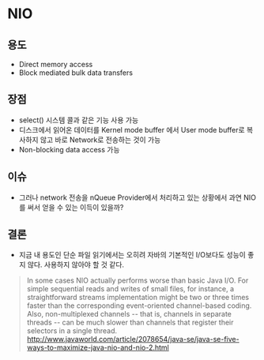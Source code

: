# NIO
## 용도
- Direct memory access
- Block mediated bulk data transfers

## 장점
- select() 시스템 콜과 같은 기능 사용 가능
- 디스크에서 읽어온 데이터를 Kernel mode buffer 에서 User mode buffer로 복사하지 않고 바로 Network로 전송하는 것이 가능
- Non-blocking data access 가능

## 이슈
- 그러나 network 전송을 nQueue Provider에서 처리하고 있는 상황에서 과연 NIO를 써서 얻을 수 있는 이득이 있을까?


## 결론
- 지금 내 용도인 단순 파일 읽기에서는 오히려 자바의 기본적인 I/O보다도 성능이 좋지 않다. 사용하지 않아야 할 것 같다.

> In some cases NIO actually performs worse than basic Java I/O. For simple sequential reads and writes of small files, for instance, a straightforward streams implementation might be two or three times faster than the corresponding event-oriented channel-based coding. Also, non-multiplexed channels -- that is, channels in separate threads -- can be much slower than channels that register their selectors in a single thread.
http://www.javaworld.com/article/2078654/java-se/java-se-five-ways-to-maximize-java-nio-and-nio-2.html

